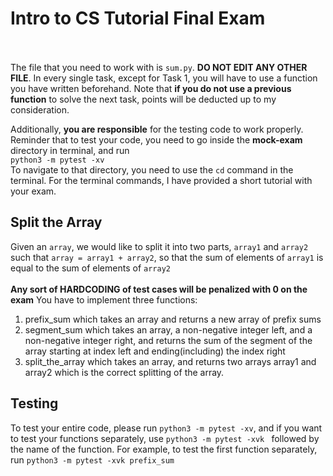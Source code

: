 # Intro to CS Tutorial Final Exam
<br><br>
The file that you need to work with is `sum.py`. <b>DO NOT EDIT ANY OTHER FILE</b>. In every single task, except for Task 1, you will have to use a function you have written beforehand.
Note that **if you do not use a previous function** to solve the next task, points will be deducted up to my consideration. 

Additionally, **you are responsible** for the testing code to work properly. Reminder that to test your code, you need to go inside the **mock-exam** directory in terminal, and run <br>
```python3 -m pytest -xv```
<br> To navigate to that directory, you need to use the `cd` command in the terminal. For the terminal commands, I have provided a short tutorial with your exam.

## Split the Array

Given an `array`, we would like to split it into two parts, `array1` and `array2` such that `array = array1 + array2`, so that the sum of elements of `array1` is equal to the sum of elements of `array2`
<br><br>
**Any sort of HARDCODING of test cases will be penalized with 0 on the exam**
You have to implement three functions:
<ol>
    <li>prefix_sum which takes an array and returns a new array of prefix sums </li>
    <li>segment_sum which takes an array, a non-negative integer left, and a non-negative integer right, and returns the sum of the segment of the array starting at index left and ending(including) the index right </li>
    <li>split_the_array which takes an array, and returns two arrays array1 and array2 which is the correct splitting of the array.</li>
</ol>



## Testing

To test your entire code, please run ```python3 -m pytest -xv```, and if you want to test your functions separately, use
```python3 -m pytest -xvk ``` followed by the name of the function. For example, to test the first function separately,
run ```python3 -m pytest -xvk prefix_sum```
